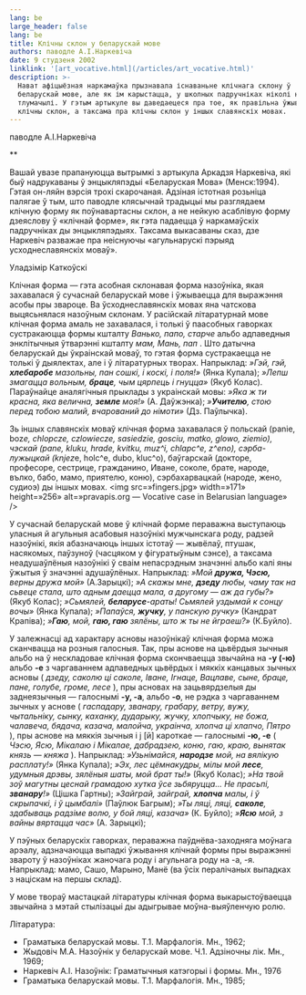 ```yaml
---
lang: be
large_header: false
lang: be
title: Клічны склон у беларускай мове
authors: паводле А.І.Наркевіча
date: 9 студзеня 2002
linklink: '[art_vocative.html](/articles/art_vocative.html)'
description: >-
  Нават афіцыёзная наркамаўка прызнавала існаваньне клічнага склону ў
  беларускай мове, але як ім карыстацца, у школных падручніках ніколі не
  тлумачылі. У гэтым артыкуле вы даведаецеся пра тое, як правільна ўжываць
  клічны склон, а таксама пра клічны склон у іншых славянскіх мовах.
---
```



паводле А.І.Наркевіча

 ** 

Вашай увазе прапануюцца вытрымкі з артыкула Аркадзя Наркевіча, які быў надрукаваны ў энцыкляпэдыі «Беларуская Мова» (Менск:1994). Гэтая он-ляйн вэрсія трохі скарочаная. Адзіная істотная розьніца палягае ў тым, што паводле клясычнай традыцыі мы разглядаем клічную форму як поўнавартасны склон, а не нейкую асаблівую форму дзеяслову ў «клічнай форме», як гэта падаецца ў наркамаўскіх падручніках ды энцыкляпэдыях. Таксама выкасаваны сказ, дзе Наркевіч разважае пра неіснуючы «агульнарускі пэрыяд усходнеславянскіх моваў».

Уладзімір Каткоўскі

Клічная форма — гэта асобная склонавая форма назоўніка, якая захавалася ў сучаснай беларускай мове і ўжываецца для выражэння асобы пры звароце. Ва ўсходнеславянскіх мовах яна чатскова выцясьнялася назоўным склонам. У расійскай літаратурнай мове клічная форма амаль не захавалася, і толькі ў паасобных гаворках сустракаюцца формы кшталту  *Ванько, папо, старче*  альбо адпаведныя энклітычныя ўтварэнні кшталту  *мам, Мань, пап* . Што датычна беларускай ды ўкраінскай моваў, то гэтая форма сустракаецца не  толькі ў дыялектах, але і ў літаратурных творах. Напрыклад:  *»Гэй, гэй, <strong>хлебаробе</strong> мазольны, пан сошкі, і коскі, і поля!»*  (Янка Купала);  *»Лепш змагацца вольным, <strong>браце</strong>, чым цярпець і гнуцца»*  (Якуб Колас). Параўнайце аналягічныя прыклады з украінскай мовы:  *»Яка ж ти красна, яка велична, <strong>земле</strong> моя!»*  (А. Даўжэнка);  *»<strong>Учителю</strong>, стою перед тобою малий, вчарований до німоти»*  (Дз. Паўлычка).

Зь іншых славянскіх моваў клічная форма захавалася ў польскай (panie, boz*e, chlopcze, czlowiecze, sasiedzie, gosciu, matko, glowo, ziemio), чэскай (pane, kluku, hrade, kvitku, muz^i, chlapc^e, z^eno), сэрба-лужыцкай (knjez*e, holc^e, dubo, kluc^o), баўгарскай (докторе, професоре, сестрице, гражданино, Иване, соколе, брате, народе, вълко, бабо, мамо, приятелю, коню), сэрбахарвацкай (народе, жено, судиоэ) ды іншых мовах. <img src=»fingers.jpg» width=»171» height=»256» alt=»pravapis.org — Vocative case in Belarusian language» />

У сучаснай беларускай мове ў клічнай форме пераважна выступаюць уласныя й агульныя асабовыя назоўнікі мужчынскага роду, радзей назоўнікі, якія абазначаюць іншых істотаў — жывёлаў, птушак, насякомых, паўзуноў (часцяком у фігуратыўным сэнсе), а таксама неадушаўлёныя назоўнікі ў сваім непасрэдным значэнні альбо калі яны ўжытыя ў значэнні адушаўлёных. Напрыклад:  *»Мой <strong>дружа, Чэсю,</strong> верны дружа мой»*  (А.Зарыцкі);  *»А скажы мне, <strong>дзеду</strong> любы, чаму так на сьвеце стала, што адным даецца мала, а другому — аж да губы?»*  (Якуб Колас);  *»Сьмялей, <strong>беларусе</strong>-араты! Сьмялей уздымай к сонцу вочы»*  (Янка Купала);  *»Папаўся, <strong>жучку</strong>, у панскую ручку»*  (Кандрат Крапіва);  *»<strong>Гаю</strong>, мой, <strong>гаю, гаю</strong> зялёны, што ж ты не  йграеш?»*  (К.Буйло).

У залежнасці ад характару асновы назоўнікаў клічная форма можа сканчвацца на розныя галосныя. Так, пры аснове на цьвёрдыя зычныя альбо на ў нескладовае клічная форма скончваецца звычайна на <strong>-у (-ю)</strong> альбо <strong>-е</strong> з чаргаваннем адпаведных цьвёрдых і мяккіх канцавых зычных асновы ( *дзеду, саколю ці саколе, Іване, Ігнаце, Вацлаве, сыне, браце, пане, голубе, громе, лесе* ), пры асновах на зацьвярдзелыя ды заднеязычныя — галоснымі <strong>-у, -а</strong>, альбо <strong>-о</strong>, не рэдка з чаргаваннем зычных у аснове ( *гаспадару, званару, грабару, ветру, вужу, чытальніку, сынку, каханку, дударыку, жучку, хлопчыку, не божа, чалавеча, бядача, казача, малойча, украінча, хлопча ці хлапчо, Пятро* ), пры аснове на мяккія зычныя і j [й] кароткае — галоснымі <strong>-ю, -е</strong> ( *Чэсю, Ясю, Мікалаю і Мікалае, дабрадзею, коню, гаю, краю, вынятак князь — княжа* ). Напрыклад:  *»Узьнімайся, <strong>народзе</strong> мой, на вялікую расплату!»*  (Янка Купала);  *»Эх, лес цёмнакудры, мілы мой <strong>лесе</strong>, удумныя дрэвы, зялёныя шаты, мой брат ты!»*  (Якуб Колас);  *»На твой зоў магутны цеснай грамадою хутка ўсе зьбяруцца... Не прасьпі, <strong>званару</strong>!»*  (Цішка Гартны);  *»Зайграй, зайграй, <strong>хлопча</strong> малы, і ў скрыпачкі, і ў цымбалі»*  (Паўлюк Багрым);  *»Ты ляці, ляці, <strong>саколе</strong>, здабываць радзіме волю, у бой ляці, казача»*  (К. Буйло);  *»<strong>Ясю</strong> мой, з вайны вяртацца час»*  (А. Зарыцкі);

У пэўных беларускіх гаворках, пераважна паўднёва-заходняга моўнага арэалу, адзначаюцца выпадкі ўжывання клічнай формы пры выражэнні звароту ў назоўніках жаночага роду і агульнага роду на -а, -я. Напрыклад: мамо, Сашо, Марыно, Манё (ва ўсіх пералічаных выпадках з націскам на першы склад).

У мове твораў мастацкай літаратуры клічная форма выкарыстоўваецца звычайна з мэтай стылізацыі ды адыгрывае моўна-выяўленчую ролю.

Літаратура:

<ul>
<li>Граматыка беларускай мовы. Т.1. Марфалогія. Мн., 1962;</li>
<li>Жыдовіч М.А. Назоўнік у беларускай мове. Ч.1. Адзіночны лік. Мн., 1969;</li>
<li>Наркевіч А.І. Назоўнік: Граматычныя катэгорыі і формы. Мн., 1976</li>
<li>Граматыка беларускай мовы. Т.1. Марфалогія. Мн., 1985;</li>
</ul>

